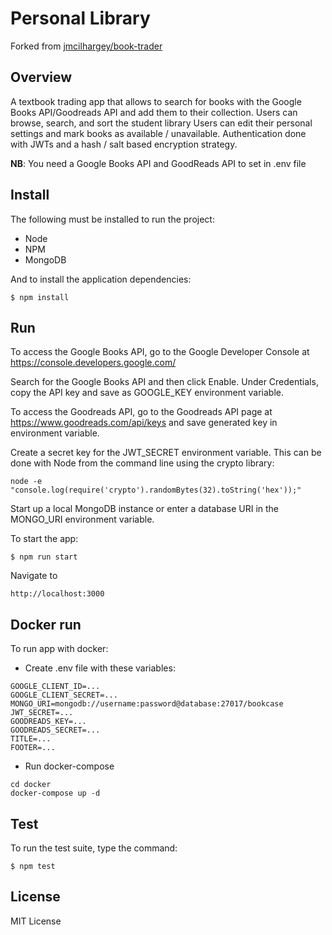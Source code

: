 # Personal Library

Forked from [jmcilhargey/book-trader](https://github.com/jmcilhargey/book-trader)

## Overview

A textbook trading app that allows to search for books with the Google Books API/Goodreads API and add them to their collection. Users can browse, search, and sort the student library Users can edit their personal settings and mark books as available / unavailable. Authentication done with JWTs and a hash / salt based encryption strategy.

**NB**: You need a Google Books API and GoodReads API to set in .env file

## Install

The following must be installed to run the project:

* Node
* NPM
* MongoDB

And to install the application dependencies:

    $ npm install

## Run

To access the Google Books API, go to the Google Developer Console at https://console.developers.google.com/

Search for the Google Books API and then click Enable. Under Credentials, copy the API key and save as GOOGLE_KEY environment variable.

To access the Goodreads API, go to the Goodreads API page at https://www.goodreads.com/api/keys and save generated key in environment variable.

Create a secret key for the JWT_SECRET environment variable. This can be done with Node from the command line using the crypto library:

    node -e "console.log(require('crypto').randomBytes(32).toString('hex'));"

Start up a local MongoDB instance or enter a database URI in the MONGO_URI environment variable.

To start the app:

    $ npm run start

Navigate to

    http://localhost:3000

## Docker run

To run app with docker:

* Create .env file with these variables:

```
GOOGLE_CLIENT_ID=...
GOOGLE_CLIENT_SECRET=...
MONGO_URI=mongodb://username:password@database:27017/bookcase
JWT_SECRET=...
GOODREADS_KEY=...
GOODREADS_SECRET=...
TITLE=...
FOOTER=...
```

* Run docker-compose

```
cd docker
docker-compose up -d
```

## Test

To run the test suite, type the command:

    $ npm test

## License

MIT License
